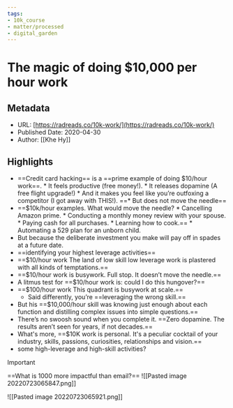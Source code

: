 ```yaml
---
tags: 
- 10k_course
- matter/processed
- digital_garden
---
```

# The magic of doing $10,000 per hour work

## Metadata
* URL: [https://radreads.co/10k-work/](https://radreads.co/10k-work/)
* Published Date: 2020-04-30
* Author: [[Khe Hy]]

## Highlights
* ==Credit card hacking== is a ==prime example of doing $10/hour work==. * It feels productive (free money!). * It releases dopamine (A free flight upgrade!) * And it makes you feel like you’re outfoxing a competitor (I got away with THIS!).
	==* But does not move the needle==
* ==$10k/hour examples. What would move the needle? * Cancelling Amazon prime. * Conducting a monthly money review with your spouse. * Paying cash for all purchases. * Learning how to cook.== * Automating a 529 plan for an unborn child.
* But because the deliberate investment you make will pay off in spades at a future date.
* ==identifying your highest leverage activities==
* ==$10/hour work The land of low skill low leverage work is plastered with all kinds of temptations.==
* ==$10/hour work is busywork. Full stop. It doesn’t move the needle.==
* A litmus test for ==$10/hour work is: could I do this hungover?==
* ==$100/hour work This quadrant is busywork at scale.==
	* Said differently, you’re ==leveraging the wrong skill.==
* But his ==$10,000/hour skill was knowing just enough about each function and distilling complex issues into simple questions.==
* There’s no swoosh sound when you complete it. ==Zero dopamine. The results aren’t seen for years, if not decades.==
* What's more, ==$10K work is personal. It's a peculiar cocktail of your industry, skills, passions, curiosities, relationships and vision.==
* some high-leverage and high-skill activities?

> [!important]
> ==What is 1000 more impactful than email?==
> ![[Pasted image 20220723065847.png]]


![[Pasted image 20220723065921.png]]